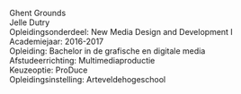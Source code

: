 Ghent Grounds <br>
Jelle Dutry <br>
Opleidingsonderdeel: New Media Design and Development I <br>
Academiejaar: 2016-2017 <br>
Opleiding: Bachelor in de grafische en digitale media <br>
Afstudeerrichting: Multimediaproductie <br>
Keuzeoptie: ProDuce <br>
Opleidingsinstelling: Arteveldehogeschool <br>